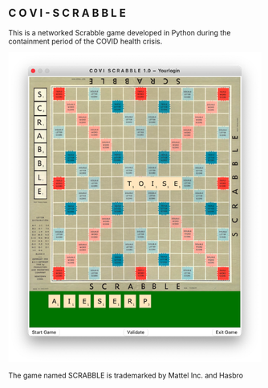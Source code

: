 <style>
img[src$="center"] {
	display: block;
	margin: 0 auto;
}
</style>

## C O V I - S C R A B B L E

This is a networked Scrabble game developed in Python during the containment period of the COVID health crisis.

![](./img/board.png?style=center)




The game named SCRABBLE is trademarked by Mattel Inc. and Hasbro  